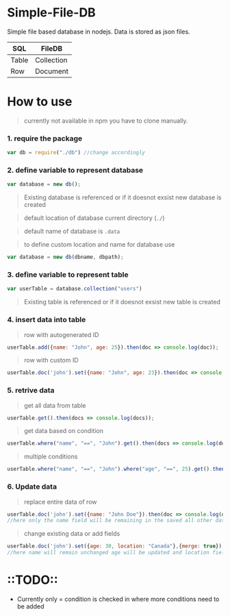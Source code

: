 # Simple-File-DB
Simple file based database in nodejs. Data is stored as json files.

|SQL|FileDB|
|---|---|
|Table|Collection|
|Row|Document|

# How to use
> currently not available in npm you have to clone manually.

### 1. require the package
```javascript
var db = require("./db") //change accordingly
```

### 2. define variable to represent database
```javascript
var database = new db();
```

> Existing database is referenced or if it doesnot exsist new database is created

> default location of database current directory (`./`)

> default name of database is `.data`

> to define custom location and name for database use
```javascript
var database = new db(dbname, dbpath);
```

### 3. define variable to represent table
```javascript
var userTable = database.collection("users")
```
> Existing table is referenced or if it doesnot exsist new table is created

### 4. insert data into table
> row with autogenerated ID
```javascript
userTable.add({name: "John", age: 25}).then(doc => console.log(doc));
```
> row with custom ID
```javascript
userTable.doc('john').set({name: "John", age: 23}).then(doc => console.log(doc));
```

### 5. retrive data
> get all data from table
```javascript
userTable.get().then(docs => console.log(docs));
```
> get data based on condition
```javascript
userTable.where("name", "==", "John").get().then(docs => console.log(docs));
```
> multiple conditions
```javascript
userTable.where("name", "==", "John").where("age", "==", 25).get().then(docs => console.log(docs));
```

### 6. Update data
> replace entire data of row
```javascript
userTable.doc('john').set({name: "John Doe"}).then(doc => console.log(doc));
//here only the name field will be remaining in the saved all other data in the row is lost
```

> change existing data or add fields
```javascript
userTable.doc('john').set({age: 30, location: "Canada"},{merge: true}).then(doc => console.log(doc));
//here name will remain unchanged age will be updated and location field will be added
```

# ::TODO::
+ Currently only = condition is checked in where more conditions need to be added
